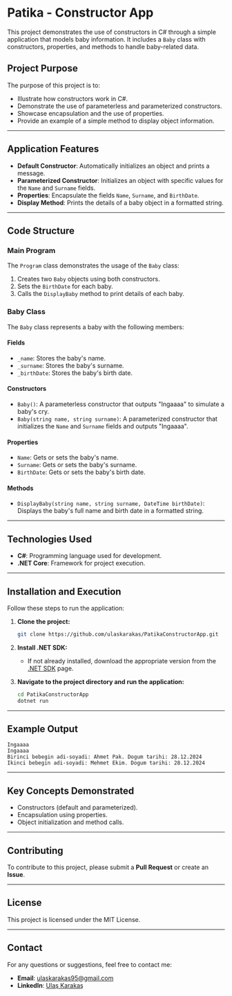 # Patika - Constructor App

This project demonstrates the use of constructors in C# through a simple application that models baby information. It includes a `Baby` class with constructors, properties, and methods to handle baby-related data.

## Project Purpose

The purpose of this project is to:

- Illustrate how constructors work in C#.
- Demonstrate the use of parameterless and parameterized constructors.
- Showcase encapsulation and the use of properties.
- Provide an example of a simple method to display object information.

---

## Application Features

- **Default Constructor**: Automatically initializes an object and prints a message.
- **Parameterized Constructor**: Initializes an object with specific values for the `Name` and `Surname` fields.
- **Properties**: Encapsulate the fields `Name`, `Surname`, and `BirthDate`.
- **Display Method**: Prints the details of a baby object in a formatted string.

---

## Code Structure

### Main Program

The `Program` class demonstrates the usage of the `Baby` class:

1. Creates two `Baby` objects using both constructors.
2. Sets the `BirthDate` for each baby.
3. Calls the `DisplayBaby` method to print details of each baby.

### Baby Class

The `Baby` class represents a baby with the following members:

#### Fields
- `_name`: Stores the baby's name.
- `_surname`: Stores the baby's surname.
- `_birthDate`: Stores the baby's birth date.

#### Constructors
- `Baby()`: A parameterless constructor that outputs "Ingaaaa" to simulate a baby's cry.
- `Baby(string name, string surname)`: A parameterized constructor that initializes the `Name` and `Surname` fields and outputs "Ingaaaa".

#### Properties
- `Name`: Gets or sets the baby's name.
- `Surname`: Gets or sets the baby's surname.
- `BirthDate`: Gets or sets the baby's birth date.

#### Methods
- `DisplayBaby(string name, string surname, DateTime birthDate)`: Displays the baby's full name and birth date in a formatted string.

---

## Technologies Used

- **C#**: Programming language used for development.
- **.NET Core**: Framework for project execution.

---

## Installation and Execution

Follow these steps to run the application:

1. **Clone the project:**
   ```bash
   git clone https://github.com/ulaskarakas/PatikaConstructorApp.git
   ```
2. **Install .NET SDK:**
   - If not already installed, download the appropriate version from the [.NET SDK](https://dotnet.microsoft.com/download) page.

3. **Navigate to the project directory and run the application:**
   ```bash
   cd PatikaConstructorApp
   dotnet run
   ```

---

## Example Output

```
Ingaaaa
Ingaaaa
Birinci bebegin adi-soyadi: Ahmet Pak. Dogum tarihi: 28.12.2024
Ikinci bebegin adi-soyadi: Mehmet Ekim. Dogum tarihi: 28.12.2024
```

---

## Key Concepts Demonstrated

- Constructors (default and parameterized).
- Encapsulation using properties.
- Object initialization and method calls.

---

## Contributing
To contribute to this project, please submit a **Pull Request** or create an **Issue**.

---

## License
This project is licensed under the MIT License.

---

## Contact
For any questions or suggestions, feel free to contact me:
- **Email**: [ulaskarakas95@gmail.com](mailto:ulaskarakas95@gmail.com)
- **LinkedIn**: [Ulaş Karakaş](https://www.linkedin.com/in/ulas-karakas/)
